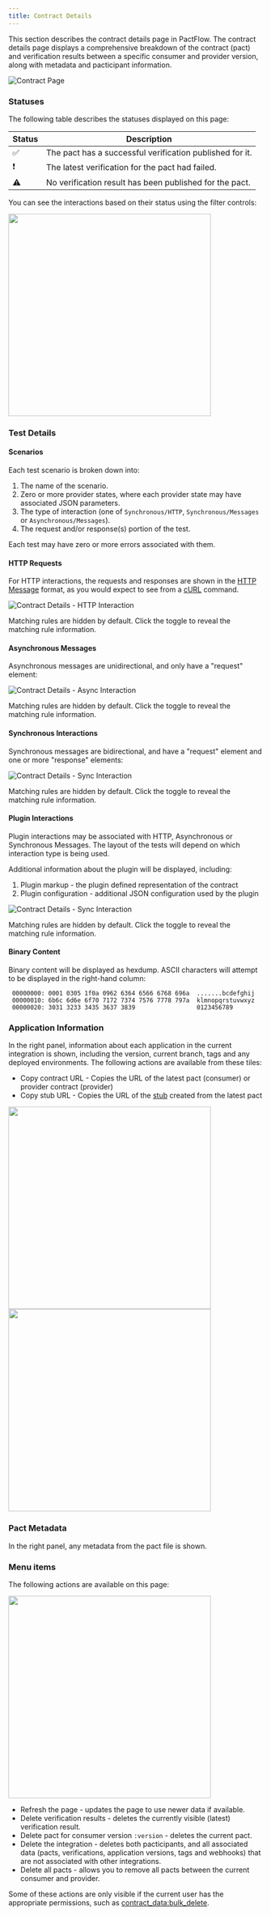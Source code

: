 ```yaml
---
title: Contract Details
---
```


This section describes the contract details page in PactFlow. The contract details page displays a comprehensive breakdown of the contract (pact) and verification results between a specific consumer and provider version, along with metadata and pacticipant information.

![Contract Page](/ui/clarity/contract.png)

### Statuses

The following table describes the statuses displayed on this page:

<div class="status-table">

| Status                            | Description                                                                                   |
| --------------------------------- | --------------------------------------------------------------------------------------------- |
| ✅ | The pact has a successful verification published for it.                                      |
| ❗️ | The latest verification for the pact had failed.                                              |
| ⚠️ | No verification result has been published for the pact.                                       |

</div>

You can see the interactions based on their status using the filter controls:

<img width="400" src="/ui/clarity/contract-filter.png" description="Status Filter" />

### Test Details

#### Scenarios

Each test scenario is broken down into:

1. The name of the scenario.
2. Zero or more provider states, where each provider state may have associated JSON parameters.
3. The type of interaction (one of `Synchronous/HTTP`, `Synchronous/Messages` or `Asynchronous/Messages`).
4. The request and/or response(s) portion of the test.

Each test may have zero or more errors associated with them.

#### HTTP Requests

For HTTP interactions, the requests and responses are shown in the [HTTP Message](https://developer.mozilla.org/en-US/docs/Web/HTTP/Messages#http_requests) format, as you would expect to see from a [cURL](https://curl.se/) command.

![Contract Details - HTTP Interaction](/ui/clarity/contract-details-http.png)

Matching rules are hidden by default. Click the toggle to reveal the matching rule information.

#### Asynchronous Messages

Asynchronous messages are unidirectional, and only have a "request" element:

![Contract Details - Async Interaction](/ui/clarity/contract-details-async.png)

Matching rules are hidden by default. Click the toggle to reveal the matching rule information.

#### Synchronous Interactions
Synchronous messages are bidirectional, and have a "request" element and one or more "response" elements:

![Contract Details - Sync Interaction](/ui/clarity/contract-details-sync.png)

Matching rules are hidden by default. Click the toggle to reveal the matching rule information.

#### Plugin Interactions

Plugin interactions may be associated with HTTP, Asynchronous or Synchronous Messages. The layout of the tests will depend on which interaction type is being used. 

Additional information about the plugin will be displayed, including:

1. Plugin markup - the plugin defined representation of the contract
2. Plugin configuration - additional JSON configuration used by the plugin

![Contract Details - Sync Interaction](/ui/clarity/contract-details-grpc.png)

Matching rules are hidden by default. Click the toggle to reveal the matching rule information.

#### Binary Content

Binary content will be displayed as hexdump. ASCII characters will attempt to be displayed in the right-hand column:

```
 00000000: 0001 0305 1f0a 0962 6364 6566 6768 696a  .......bcdefghij
 00000010: 6b6c 6d6e 6f70 7172 7374 7576 7778 797a  klmnopqrstuvwxyz
 00000020: 3031 3233 3435 3637 3839                 0123456789
```

### Application Information

In the right panel, information about each application in the current integration is shown, including the version, current branch, tags and any deployed environments. The following actions are available from these tiles:

- Copy contract URL - Copies the URL of the latest pact (consumer) or provider contract (provider)
- Copy stub URL - Copies the URL of the [stub](/docs/stubs) created from the latest pact

<img width="400" src="/ui/clarity/contract-application.png" description="Application Information" />
<img width="400" src="/ui/clarity/contract-application-menu-actions.png" description="Menu Actions" />

### Pact Metadata

In the right panel, any metadata from the pact file is shown.

### Menu items

The following actions are available on this page:

<img width="400" src="/ui/clarity/contract-menu-actions.png" description="Menu Actions" />

- Refresh the page - updates the page to use newer data if available.
- Delete verification results - deletes the currently visible (latest) verification result.
- Delete pact for consumer version `:version` - deletes the current pact.
- Delete the integration - deletes both pacticipants, and all associated data (pacts, verifications, application versions, tags and webhooks) that are not associated with other integrations.
- Delete all pacts - allows you to remove all pacts between the current consumer and provider. 

Some of these actions are only visible if the current user has the appropriate permissions, such as [contract_data:bulk_delete](/docs/permissions#contract_databulk_delete).
